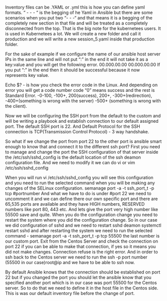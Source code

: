 Inventory files can be .YAML or .yml this is how you can define yaml formats. 
“ - - - “ is the begging of he Yaml in Ansible but there are some scenarios when you put two “- - -“ and that means it is a begging of the completely new section in that file and will be treated as a completely disconnected from the top. That is the big note for the kubernetees users. It is used in Kubernetees a lot.
We will create a new folder and call it production and we will write a new session_5.yaml inside that production folder. 

For the sake of example if we configure the name of our ansible host server IPs in the same line and will not put “:” in the end it will not take it as a key:value and you will get the following error.
00.000.00.00
00.000.00.00
If you put “:” in the end then it should be successful because it now represents key value.

Echo $? - is how you check the error code in the Linux.
And depending on error you will get a code number code “0” means success and the rest is Standard Error. 
-0-100,   -100+,    200(success), 200+,    -300+(redirection), -400+(something is wrong with the server)   -500+ (something is wrong with the client).

Now we will be configuring  the SSH port from the default to the custom and will be writing a playbook and establish connection to our default assigned port. 
The default SSH port is 22. 
And Default Protocol for the SSH connection is TCP(Transmission Control Protocol) - 3 way handshake.  

So what if we change the port from port 22 to the other port is ansible smart enough to know that and connect it to the different ssh port? 
First you need to manage and change the port the SSH configuration of that server inside the  /etc/ssh/sshd_config is the default location of the ssh deamon configuration file. And we need to modify it we can do vi or vim /etc/ssh/sshd_config  


When you will run vi /etc/ssh/sshd_config you will see this configuration and you need to run the selected command when you will be making any changes of the SELinux configuration. 
semanage port -a -t ssh_port_t -p tcp #portnumber
And what we have to do is under #port 22 we need to uncomment it and we can define there our own specific port and there are 65,535 ports are available and they have HIGH numbers, RESERVED numbers like port 80, 443 etc. And lets give the port very high number like 55500 save and quite.
When you do the configuration change you need to restart the system where you did the configuration change. So in our case we did configuration of sshd and we need to restart sshd deamon systemctl restart sshd and after restarting the system we need to run the selected command - semanage port -a -t ssh_port_t -p tcp 55500  the last number is our custom port. Exit from the Centos Server and check the connection on port 22 if you can be able to make that connection, if yes so it means you did not make changes. Connection refuse is the right error. 
And in order to ssh back to the Centos server we need to run the ssh -p port number (55500 in our case)root@ip  and we have to be able to ssh now.







By default Ansible knows that the connection should be established on port 22 but if you changed the port you should let the ansible know that you specified another port which is in our case was port 55500 for the Centos server. So to do that we need to define it in the host file in the Centos side. This is was our default inventory file before the change of port.  
